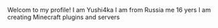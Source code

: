 Welcom to my profile!
I am Yushi4ka
I am from Russia me 16 yers 
I am creating Minecraft plugins and servers

